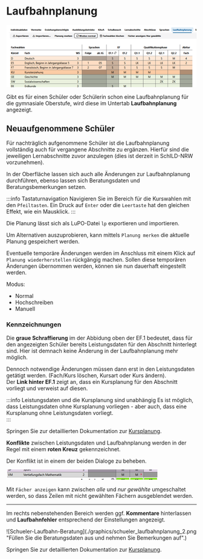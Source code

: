 # Laufbahnplanung

![Die Planung der Schülerlaufbahn, indem für die Lernabschnitte Kursbelegungen gewält werden](./graphics/schueler_laufbahnplanung_1.png "Klicken Sie die zu belegenden Kurse an und legen Sie die Kursart fest.")

Gibt es für einen Schüler oder Schülerin schon eine Laufbahnplanung für die gymnasiale Oberstufe, wird diese im Untertab **Laufbahnplanung** angezeigt.  
 
## Neuaufgenommene Schüler  
Für nachträglich aufgenommene Schüler ist die Laufbahnplanung vollständig auch für vergangene Abschnitte zu ergänzen. Hierfür sind die jeweiligen Lernabschnitte zuvor anzulegen (dies ist derzeit in SchILD-NRW vorzunehmen).  

In der Oberfläche lassen sich auch alle Änderungen zur Laufbahnplanung durchführen, ebenso lassen sich Beratungsdaten und Beratungsbemerkungen setzen.

:::info Tastaturnavigation
Navigieren Sie im Bereich für die Kurswahlen mit den `Pfeiltasten`. Ein Druck auf `Enter` oder die `Leertaste` hat den gleichen Effekt, wie ein Mausklick.
:::  

Die Planung lässt sich als LuPO-Datei ````lp```` exportieren und importieren.

Um Alternativen auszuprobieren, kann mittels ````Planung merken```` die aktuelle Planung gespeichert werden.

Eventuelle temporäre Änderungen werden im Anschluss mit einem Klick auf ````Planung wiederherstellen```` rückgängig machen. Sollen diese temporären Änderungen übernommen werden, können sie nun dauerhaft eingestellt werden.

Modus:
* Normal
* Hochschreiben
* Manuell
  
### Kennzeichnungen 
Die **graue Schraffierung** im der Abbidung oben der EF.1 bedeutet, dass für den angezeigten Schüler bereits Leistungsdaten für den Abschnitt hinterlegt sind. Hier ist demnach keine Änderung in der Laufbahnplanung mehr möglich.  

Dennoch notwendige Änderungen müssen dann erst in den Leistungsdaten getätigt werden. (Fach/Kurs löschen, Kursart oder Kurs ändern).  
Der **Link hinter EF.1** zeigt an, dass ein Kursplanung für den Abschnitt vorliegt und verweist auf diesen.  

:::info Leistungsdaten und die Kursplanung sind unabhängig
Es ist möglich, dass Leistungsdaten ohne Kursplanung vorliegen - aber auch, dass eine Kursplanung ohne Leistungsdaten vorliegt.  
:::

Springen Sie zur detaillierten Dokumentation zur [Kursplanung](../../gost/kursplanung/index.md).

  
  **Konflikte** zwischen Leistungsdaten und Laufbahnplanung werden in der Regel mit einem **roten Kreuz** gekennzeichnet.
  
  Der Konflikt ist in einem der beiden Dialoge zu beheben. 

  ![In der Schüler-Laufbahnplanung werden Konflikte mit einem roten Kreuz angezeigt](./graphics/schueler_laufbahnplanung_3.png "Das rote Kreuz bei M zeigt einen Konflikt an." )  

  
Mit ````Fächer anzeigen```` kann zwischen *alle* und *nur gewählte* umgeschaltet werden, so dass Zeilen mit nicht gewählten Fächern ausgeblendet werden. 
  
  ---
Im rechts nebenstehenden Bereich werden ggf. **Kommentare** hinterlassen und **Laufbahnfehler** entsprechend der Einstellungen angezeigt.

![Schueler-Laufbahn-Beratung](./graphics/schueler_laufbahnplanung_2.png "Füllen Sie die Beratungsdaten aus und nehmen Sie Bemerkungen auf".)  

Springen Sie zur detaillierten Dokumentation zur [Kursplanung](../../gost/kursplanung/index.md).